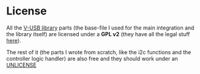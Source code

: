 # License

All the [V-USB library](https://www.obdev.at/products/vusb/index.html) parts (the base-file I used for the main integration and the library itself)
are licensed under a __GPL v2__ (they have all the legal stuff [here](https://www.obdev.at/products/vusb/license.html)).

The rest of it (the parts I wrote from scratch, like the i2c functions and the controller logic handler) are also free and they should work under an
[UNLICENSE](http://unlicense.org)